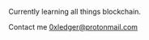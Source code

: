 Currently learning all things blockchain.

Contact me 0xledger@protonmail.com

<!---
merkleXBT/merkleXBT is a ✨ special ✨ repository because its `README.md` (this file) appears on your GitHub profile.
You can click the Preview link to take a look at your changes.
--->
